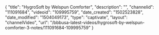 {
    "title": "HygroSoft by Welspun Comforter",
    "description": "",
    "channelid": "111091684",
    "videoid": "109995759",
    "date_created": "1502523828",
    "date_modified": "1504049173",
    "type": "captivate",
    "layout": "channelVideo",
    "url": "\/bbbusa-latest-videos\/hygrosoft-by-welspun-comforter-3-notes\/111091684-109995759"
}